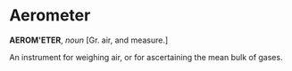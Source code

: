 # Aerometer

**AEROM'ETER**, _noun_ \[Gr. air, and measure.\]

An instrument for weighing air, or for ascertaining the mean bulk of gases.